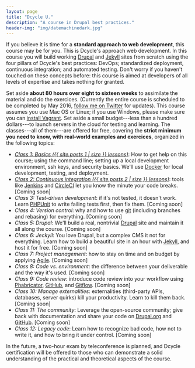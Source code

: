 ```yaml
---
layout: page
title: "Dcycle U."
description: "A course in Drupal best practices."
header-img: "img/datemachinedark.jpg"
---
```


If you believe it is time for a **standard approach to web development**, this course may be for you. This is Dcycle's approach web development. In this course you will build working [Drupal](https://www.drupal.org) and [Jekyll](http://jekyllrb.com) sites from scratch using the four pillars of Dcycle's best practices: DevOps; standardized deployment, continuous integration; and automated testing. Don't worry if you haven't touched on these concepts before: this course is aimed at developers of all levels of expertise and takes nothing for granted.

Set aside **about 80 hours over eight to sixteen weeks** to assimilate the material and do the exercices. (Currently the entire course is scheduled to be completed by May 2016, [follow me on Twitter](https://twitter.com/dcycleproject) for updates). This course assumes you use Mac OS or Linux; if you use Windows, please make sure you can [install Vagrant](http://www.sitepoint.com/getting-started-vagrant-windows/). Set aside a small budget---less than a hundred dollars---to launch servers in the cloud for testing and learning. The classes---all of them---are offered for free, covering the **strict minimum you need to know, with real-world examples and exercices**, organized in the following topics:

 * [*Class 1: Basics ({{ site.posts 1 | size }} lessons)*](class-01-basics): How to get help on this course; using the command line; setting up a local development environment, ssh keys, and security basics. We'll use [Docker](https://www.docker.com) for local development, testing, and deployment.
 * [*Class 2: Continuous integration ({{ site.posts 2 | size }} lessons)*](class-02-continuous-integration): tools like [Jenkins](https://jenkins-ci.org) and [CircleCI](https://circleci.com) let you know the minute your code breaks. [Coming soon]
 * *Class 3: Test-driven development*: if it's not tested, it doesn't work. Learn [PHPUnit](https://phpunit.de) to write failing tests first, then fix them. [Coming soon]
 * *Class 4: Version control*: why and how to use [git](http://git-scm.com) (including branches and rebasing) for everything. [Coming soon]
 * *Class 5: Drupal*: We'll build a real, nontrivial [Drupal](https://www.drupal.org) site and maintain it all along the course. [Coming soon]
 * *Class 6: Jeckyll*: You love Drupal, but a complex CMS it not for everything. Learn how to build a beautiful site in an hour with [Jekyll](http://jekyllrb.com), and host it for free. [Coming soon]
 * *Class 7: Project management*: how to stay on time and on budget by applying [Agile](http://agilemanifesto.org). [Coming soon]
 * *Class 8: Code vs. environment*: the difference between your deliverable and the way it's used. [Coming soon]
 * *Class 9: Code review*: introduce code review into your workflow using [Phabricator](http://phabricator.org), [GitHub](https://github.com), and [Gitflow](https://www.atlassian.com/git/tutorials/comparing-workflows/gitflow-workflow/). [Coming soon]
 * *Class 10: Manage externalities*: externalities (third-party APIs, databases, server quirks) kill your productivity. Learn to kill them back. [Coming soon]
 * *Class 11: The community*: Leverage the open-source community; give back with documentation and share your code on [Drupal.org](https://www.drupal.org) and [GitHub](https://github.com). [Coming soon]
 * *Class 12: Legacy code*: Learn how to recognize bad code, how not to write it, and how to bring it under control. [Coming soon]

In the future, a two-hour exam by teleconference is planned, and Dcycle certification will be offered to those who can demonstrate a solid understanding of the practical and theoretical aspects of the course.

